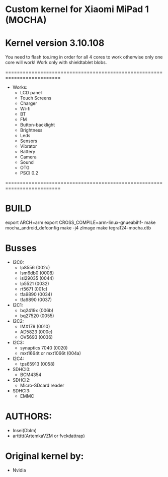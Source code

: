 # Custom kernel for Xiaomi MiPad 1 (MOCHA)
# Kernel version 3.10.108

You need to flash tos.img in order for all 4 cores to work otherwise only one core will work!
Work only with shieldtablet blobs.

=========================================================================
* Works:
	* LCD panel
	* Touch Screens
	* Charger
	* Wi-fi
	* BT
	* FM
	* Button-backlight
	* Brightness
	* Leds
	* Sensors
	* Vibrator
	* Battery
	* Camera
	* Sound
	* OTG
	* PSCI 0.2

=========================================================================
# BUILD
export ARCH=arm
export CROSS_COMPILE=arm-linux-gnueabihf-
make mocha_android_defconfig
make -j4 zImage
make tegra124-mocha.dtb

# Busses
* I2C0:
	* lp8556 	            	(002c)
	* lsm6db0 	            	(0008)
	* isl29035           		(0044)
	* lp5521    				(0032)
	* rt5671          			(001c)
	* tfa9890					(0034)
	* tfa9890					(0037)
* I2C1:
	* bq2419x					(006b)
	* bq27520           		(0055)
* I2C2:
	* IMX179 					(0010)
	* AD5823					(000c)
	* OV5693					(0036)
* I2C3:
	* synaptics 7040        	(0020)
	* mxt1664t or mxt1066t		(004a)
* I2C4:
	* tps65913 					(0058)			
* SDHCI0:
	* BCM4354
* SDHCI2:
	* Micro-SDcard reader
* SDHCI3:
	* EMMC

# AUTHORS:
* Insei(DbIm)
* arttttt(ArtemkaVZM or fvckdattrap)

# Original kernel by:
* Nvidia
